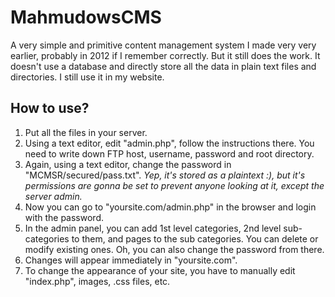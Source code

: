 # MahmudowsCMS
A very simple and primitive content management system I made very very earlier, probably in 2012 if I remember correctly. But it still does the work. It doesn't use a database and directly store all the data in plain text files and directories. I still use it in my website.

## How to use?
1) Put all the files in your server.
2) Using a text editor, edit "admin.php", follow the instructions there. You need to write down FTP host, username, password and root directory.
3) Again, using a text editor, change the password in "MCMSR/secured/pass.txt". *Yep, it's stored as a plaintext :), but it's permissions are gonna be set to prevent anyone looking at it, except the server admin.*
4) Now you can go to "yoursite.com/admin.php" in the browser and login with the password.
5) In the admin panel, you can add 1st level categories, 2nd level sub-categories to them, and pages to the sub categories. You can delete or modify existing ones. Oh, you can also change the password from there.
6) Changes will appear immediately in "yoursite.com".
7) To change the appearance of your site, you have to manually edit "index.php", images, .css files, etc.
